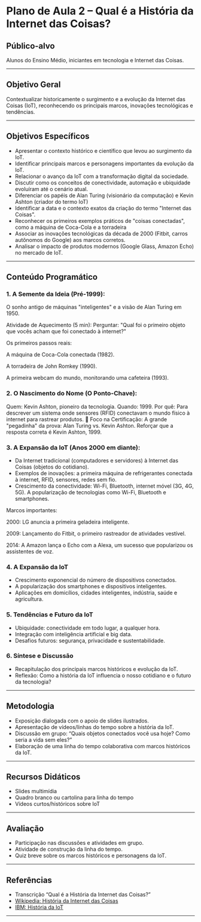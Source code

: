 # Plano de Aula 2 – Qual é a História da Internet das Coisas?

## Público-alvo
Alunos do Ensino Médio, iniciantes em tecnologia e Internet das Coisas.

---

## Objetivo Geral
Contextualizar historicamente o surgimento e a evolução da Internet das Coisas (IoT), reconhecendo os principais marcos, inovações tecnológicas e tendências.

---

## Objetivos Específicos
- Apresentar o contexto histórico e científico que levou ao surgimento da IoT.
- Identificar principais marcos e personagens importantes da evolução da IoT.
- Relacionar o avanço da IoT com a transformação digital da sociedade.
- Discutir como os conceitos de conectividade, automação e ubiquidade evoluíram até o cenário atual.
- Diferenciar os papéis de Alan Turing (visionário da computação) e Kevin Ashton (criador do termo IoT)
- Identificar a data e o contexto exatos da criação do termo "Internet das Coisas".
- Reconhecer os primeiros exemplos práticos de "coisas conectadas", como a máquina de Coca-Cola e a torradeira
- Associar as inovações tecnológicas da década de 2000 (Fitbit, carros autônomos do Google) aos marcos corretos.
- Analisar o impacto de produtos modernos (Google Glass, Amazon Echo) no mercado de IoT.

---

## Conteúdo Programático

### 1. A Semente da Ideia (Pré-1999):
O sonho antigo de máquinas "inteligentes" e a visão de Alan Turing em 1950.

Atividade de Aquecimento (5 min): Perguntar: "Qual foi o primeiro objeto que vocês acham que foi conectado à internet?"

Os primeiros passos reais:

A máquina de Coca-Cola conectada (1982).

A torradeira de John Romkey (1990).

A primeira webcam do mundo, monitorando uma cafeteira (1993).

### 2. O Nascimento do Nome (O Ponto-Chave):
Quem: Kevin Ashton, pioneiro da tecnologia.
Quando: 1999.
Por quê: Para descrever um sistema onde sensores (RFID) conectavam o mundo físico à internet para rastrear produtos.
🎯 Foco na Certificação: A grande "pegadinha" da prova: Alan Turing vs. Kevin Ashton. Reforçar que a resposta correta é Kevin Ashton, 1999.

### 3. A Expansão da IoT (Anos 2000 em diante):
- Da Internet tradicional (computadores e servidores) à Internet das Coisas (objetos do cotidiano).
- Exemplos de inovações: a primeira máquina de refrigerantes conectada à internet, RFID, sensores, redes sem fio.
- Crescimento da conectividade: Wi-Fi, Bluetooth, internet móvel (3G, 4G, 5G).
A popularização de tecnologias como Wi-Fi, Bluetooth e smartphones.

Marcos importantes:

2000: LG anuncia a primeira geladeira inteligente.

2009: Lançamento do Fitbit, o primeiro rastreador de atividades vestível.

2014: A Amazon lança o Echo com a Alexa, um sucesso que popularizou os assistentes de voz.

### 4. A Expansão da IoT
- Crescimento exponencial do número de dispositivos conectados.
- A popularização dos smartphones e dispositivos inteligentes.
- Aplicações em domicílios, cidades inteligentes, indústria, saúde e agricultura.

### 5. Tendências e Futuro da IoT
- Ubiquidade: conectividade em todo lugar, a qualquer hora.
- Integração com inteligência artificial e big data.
- Desafios futuros: segurança, privacidade e sustentabilidade.

### 6. Síntese e Discussão
- Recapitulação dos principais marcos históricos e evolução da IoT.
- Reflexão: Como a história da IoT influencia o nosso cotidiano e o futuro da tecnologia?

---

## Metodologia
- Exposição dialogada com o apoio de slides ilustrados.
- Apresentação de vídeos/linhas do tempo sobre a história da IoT.
- Discussão em grupo: “Quais objetos conectados você usa hoje? Como seria a vida sem eles?”
- Elaboração de uma linha do tempo colaborativa com marcos históricos da IoT.

---

## Recursos Didáticos
- Slides multimídia
- Quadro branco ou cartolina para linha do tempo
- Vídeos curtos/históricos sobre IoT

---

## Avaliação
- Participação nas discussões e atividades em grupo.
- Atividade de construção da linha do tempo.
- Quiz breve sobre os marcos históricos e personagens da IoT.

---

## Referências
- Transcrição “Qual é a História da Internet das Coisas?”
- [Wikipedia: História da Internet das Coisas](https://pt.wikipedia.org/wiki/Internet_das_coisas)
- [IBM: História da IoT](https://www.ibm.com/br-pt/topics/internet-of-things)

---